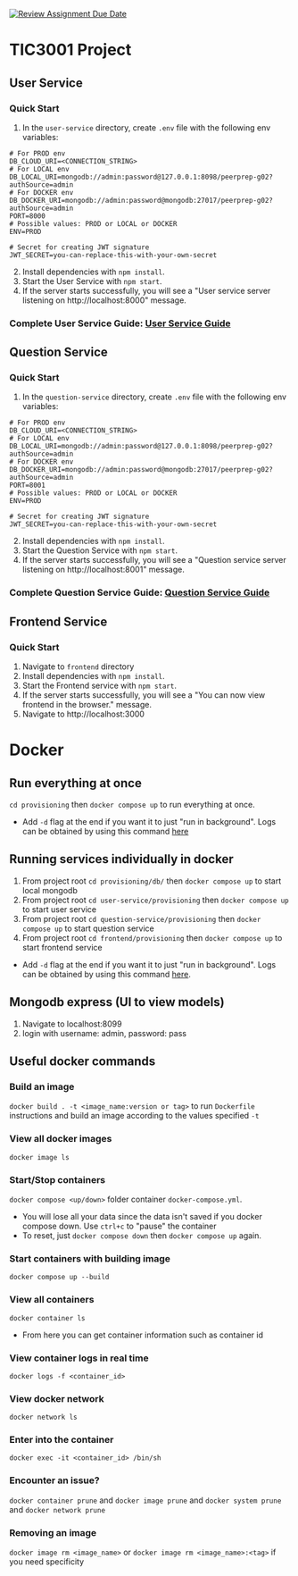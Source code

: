 [![Review Assignment Due Date](https://classroom.github.com/assets/deadline-readme-button-22041afd0340ce965d47ae6ef1cefeee28c7c493a6346c4f15d667ab976d596c.svg)](https://classroom.github.com/a/-9a38Lm0)
# TIC3001 Project

## User Service

### Quick Start

1. In the `user-service` directory, create `.env` file with the following env variables:
```
# For PROD env
DB_CLOUD_URI=<CONNECTION_STRING>
# For LOCAL env
DB_LOCAL_URI=mongodb://admin:password@127.0.0.1:8098/peerprep-g02?authSource=admin
# For DOCKER env
DB_DOCKER_URI=mongodb://admin:password@mongodb:27017/peerprep-g02?authSource=admin
PORT=8000
# Possible values: PROD or LOCAL or DOCKER
ENV=PROD

# Secret for creating JWT signature
JWT_SECRET=you-can-replace-this-with-your-own-secret
```
2. Install dependencies with `npm install`.
3. Start the User Service with `npm start`. 
4. If the server starts successfully, you will see a "User service server listening on http://localhost:8000" message.

### Complete User Service Guide: [User Service Guide](./user-service/README.md)

## Question Service

### Quick Start

1. In the `question-service` directory, create `.env` file with the following env variables:
```
# For PROD env
DB_CLOUD_URI=<CONNECTION_STRING>
# For LOCAL env
DB_LOCAL_URI=mongodb://admin:password@127.0.0.1:8098/peerprep-g02?authSource=admin
# For DOCKER env
DB_DOCKER_URI=mongodb://admin:password@mongodb:27017/peerprep-g02?authSource=admin
PORT=8001
# Possible values: PROD or LOCAL or DOCKER
ENV=PROD

# Secret for creating JWT signature
JWT_SECRET=you-can-replace-this-with-your-own-secret
```
2. Install dependencies with `npm install`. 
3. Start the Question Service with `npm start`. 
4. If the server starts successfully, you will see a "Question service server listening on http://localhost:8001" message.

### Complete Question Service Guide: [Question Service Guide](./question-service/README.md)

## Frontend Service

### Quick Start

1. Navigate to `frontend` directory
2. Install dependencies with `npm install`.
3. Start the Frontend service with `npm start`.
4. If the server starts successfully, you will see a "You can now view frontend in the browser." message.
5. Navigate to http://localhost:3000

# Docker
## Run everything at once
`cd provisioning` then `docker compose up` to run everything at once.
* Add `-d` flag at the end if you want it to just "run in background". Logs can be obtained by using this command [here](#view-container-logs-in-real-time)

## Running services individually in docker
1. From project root `cd provisioning/db/` then `docker compose up` to start local mongodb
2. From project root `cd user-service/provisioning` then `docker compose up` to start user service
3. From project root `cd question-service/provisioning` then `docker compose up` to start question service
4. From project root `cd frontend/provisioning` then `docker compose up` to start frontend service
* Add `-d` flag at the end if you want it to just "run in background". Logs can be obtained by using this command [here](#view-container-logs-in-real-time).

## Mongodb express (UI to view models)
1. Navigate to localhost:8099
2. login with username: admin, password: pass

## Useful docker commands
### Build an image
`docker build . -t <image_name:version or tag>` to run `Dockerfile` instructions and build an image according to the values specified `-t`
### View all docker images
`docker image ls`
### Start/Stop containers
`docker compose <up/down>` folder container `docker-compose.yml`.
* You will lose all your data since the data isn't saved if you docker compose down. Use `ctrl+c` to "pause" the container
* To reset, just `docker compose down` then `docker compose up` again.
### Start containers with building image
`docker compose up --build`
### View all containers
`docker container ls`
* From here you can get container information such as container id 
### View container logs in real time
`docker logs -f <container_id>`
### View docker network
`docker network ls`
### Enter into the container
`docker exec -it <container_id> /bin/sh`
### Encounter an issue?
`docker container prune` and `docker image prune` and `docker system prune` and `docker network prune`
### Removing an image
`docker image rm <image_name>` or `docker image rm <image_name>:<tag>` if you need specificity